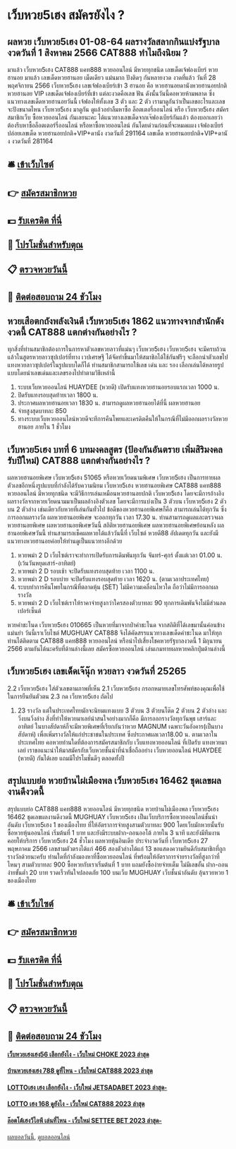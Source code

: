 # เว็บหวย5เฮง สมัครยังไง ?
## ผลหวย เว็บหวย5เฮง 01-08-64 ผลรางวัลสลากกินแบ่งรัฐบาล งวดวันที่ 1 สิงหาคม 2566 CAT888 ทำไมถึงนิยม ?
มาแล้ว เว็บหวย5เฮง CAT888 แคท888 หวยออนไลน์ มีหวยทุกชนิด เลขเด็ดเจ้ฟองเบียร์ หวยฮานอย มาแล้ว เลขเด็ดหวยฮานอย เม็ดเดียว แม่นมาก ปังติดๆ กันหลายงวด งวดที่แล้ว วันที่ 28 พฤศจิกายน 2566 เว็บหวย5เฮง เลขเจ้ฟองเบียร์เข้า 3 ฮานอย คือ หวยฮานอยดานังหวยฮานอยปกติหวยฮานอย VIP เลขเด็ดเจ้ฟองเบียร์ที่เข้า แต่ละงวดคือเลข ฟัน ดังนั้นวันนี้คอหวยห้ามพลาด ซึ่งแนวทางเลขเด็ดหวยฮานอยวันนี้ เจ้ฟองให้ทั้งเลข 3 ตัว และ 2 ตัว เรามาดูกันว่าเป็นเลขอะไรและเลขจะปังขนาดไหน เว็บหวย5เฮง มาดูกัน ดูแล้วอย่าลืมหาซื้อ ล็อตเตอรี่ออนไลน์ หรือ เว็บหวย5เฮง สมัครสมาชิกเว็บ ซื้อหวยออนไลน์ กันเลยนะคะ
ได้แนวทางเลขเด็ดจากเจ๊ฟองเบียร์กันแล้ว ต้องบอกเลยว่าต้องรีบหาซื้อล็อตเตอร์รี่ออนไลน์ หรือหาซื้อหวยออนไลน์ กันโดยด่วนก่อนที่จะหมดแผง
เจ้ฟองเบียร์ ปล่อยเลขเด็ด หวยฮานอยปกติ+VIP+ดานัง งวดวันที่ 291164
เลขเด็ด หวยฮานอยปกติ+VIP+ดานัง งวดวันที่ 281164

## 🛎 [เข้าเว็บไซต์](https://bit.ly/3BG5bNw)
## 👉 [สมัครสมาชิกหวย](https://bit.ly/3BG5bNw)
## 💵 [รับเครดิต ที่นี่](https://bit.ly/3C3mvgS)
## 👑 [โปรโมชั่นสำหรับตุณ](https://bit.ly/3C3mvgS)
## 📋 [ตรวจหวยวันนี้](https://bit.ly/3C3mvgS)
## 📱 [ติดต่อสอบถาม 24 ชัวโมง](https://bit.ly/3C3mvgS)

## หวยเสือตกถังพลังเงินดี เว็บหวย5เฮง 1862 แนวทางจากสำนักดังงวดนี้ CAT888 แตกต่างกันอย่างไร ?
ทุกสิ่งที่ท่านสมาชิกต้องการในการหาตัวเลขหวยลาวที่แม่นๆ เว็บหวย5เฮง เว็บหวย5เฮง จะมีครบถ้วนแล้วในสูตรหวยลาวซุปเปอร์ที่ทาง เวปเศรษฐี ได้จัดทำขึ้นมาให้สมาชิกได้ใช้กันฟรีๆ จะลือกนำตัวเลขไปแทงหวยลาวซุปเปอร์ในรูปแบบใดก็ได้
ท่านสมาชิกสามารถใช้เลข เด่น และ รอง เลือกเล่นได้หลายรูปแบบโดยนำเลขเด่นและเลขรองไปทำตามวิธีเหล่านี้
1. ระบบเว็บหวยออนไลน์ HUAYDEE (หวยดี) เปิดรับแทงหวยฮานอยรอบแรกเวลา 1000 น.
2. ปิดรับแทงรอบสุดท้ายเวลา 1800 น.
3. ประกาศผลหวยฮานอยเวลา 1830 น. สามารถดูผลหวยฮานอยได้ที่นี้ ผลหวยฮานอย
4. จ่ายสูงสุดบาทละ 850
5. ทางระบบเว็บหวยออนไลน์หวยดีจะทีการคืนโพยและเครดิตคืนให้ในกรณีที่ไม่มีออกผลรางวัลหวยฮานอย ภายใน 1 ชั่วโมง

## เว็บหวย5เฮง บทที่ 6 บทมงคลสูตร (ป้องกันอันตราย เพิ่มสิริมงคลรับปีใหม่) CAT888 แตกต่างกันอย่างไร ?
ผลหวยฮานอยพิเศษ เว็บหวย5เฮง 51065 หรือหวยเวียดนามพิเศษ เว็บหวย5เฮง เป็นการทายผลตัวเลขอีกหนึ่งรูปแบบที่กำลังได้รับความนิยม เว็บหวย5เฮง หวยฮานอยพิเศษ CAT888 แคท888 หวยออนไลน์ มีหวยทุกชนิด จะมีวิธีการเล่นเหมือนหวยฮานอยปกติ เว็บหวย5เฮง โดยจะมีการอ้างอิงผลรางวัลจากหวยเวียดนามมาเป็นผลอ้างอิงตัวเลข
โดยจะมีการแบ่งเป็น 3 ตัวบน เว็บหวย5เฮง 2 ตัวบน 2 ตัวล่าง เช่นเดียวกับหวยที่เล่นกันทั่วไป ข้อดีของหวยฮานอยพิเศษก็คือ สามารถเล่นได้ทุกวัน ซึ่งการออกผลรางวัล ผลหวยฮานอยพิเศษ จะออกทุกวัน เวลา 17.30 น.
ท่านสามารถดูผลและตรวจผลหวยฮานอยพิเศษ ผลหวยฮานอยพิเศษวันนี้ สถิติหวยฮานอยพิเศษ ผลหวยฮานอยพิเศษย้อนหลัง ผลฮานอยพิเศษวันนี้ ท่านสามารถเช็คผลหวยได้แล้ววันนี้ที่ เว็บไซต์ หวยดี88 อัปเดตทุกวัน และยังมีแนวทางหวยฮานอยค่อยให้ท่านดูเป็นแนวทางอีกด้วย
1. หวยพม่า 2 D เว็บไซต์เราจะทำการเปิดรับการเดิมพันทุกวัน จันทร์-ศุกร์ ตั้งแต่เวลา 01.00 น. (เว้นวันหยุดเสาร์-อาทิตย์)
2. หวยพม่า 2 D รอบเช้า จะปิดรับแทงรอบสุดท้าย เวลา 1100 น.
3. หวยพม่า 2 D รอบบ่าย จะปิดรับแทงรอบสุดท้าย เวลา 1620 น. (ตามเวลาประเทศไทย)
4. ระบบทำการคืนโพยในกรณีที่ตลาดหุ้น (SET) ไม่มีความเคลื่อนไหวใด ถือว่าไม่มีการออกผลรางวัล
5. หวยพม่า 2 D เว็บไซต์เราให้ราคาจ่ายสูงกว่าใครสองตัวบาทละ 90 ทุกการเดิมพันจึงไม่มีส่วนลดเปอร์เซ็นต์

หวยคำชะโนด เว็บหวย5เฮง 010665 เป็นหวยที่มาจากป่าคำชะโนด จากสถิติที่ได้เลขมานั้นค่อนข้างแม่นยำ วันนี้เราเว็บไซต์ MUGHUAY CAT888 จึงได้คัดสรรแนวทางเลขเด็ดคำชะโนด มาให้ทุกท่านได้ติดตาม CAT888 แคท888 หวยออนไลน์ หรือนำไปเสี่ยงโชคหวยรัฐบาลงวดนี้ 1 มิถุนายน 2566 ตามกันได้นะครับที่ด้านล่างนี้เลย
สมัครซื้อหวยออนไลน์ เล่นเกมทายผลหวยคลิกปุ่มด้านล่างนี้

## เว็บหวย5เฮง เลขเด็ดเจ๊นุ๊ก หวยลาว งวดวันที่ 25265
2.2 เว็บหวย5เฮง ใส่ตัวเลขตามภาพที่เห็น
2.1 เว็บหวย5เฮง กรอกหมายเลขโทรศัพท์ของคุณเพื่อใช้ในการยืนยันตัวตน
2.3 กด เว็บหวย5เฮง ถัดไป
1. 23 รางวัล แต่ในประเทศไทยมักจะนิยมแทงแบบ 3 ตัวบน 3 ตัวบนโต๊ด 2 ตัวบน 2 ตัวล่าง และวิ่งบนวิ่งล่าง สิ่งที่ทำให้หวยมาเลย์น่าสนใจอย่างมากก็คือ มีการออกรางวัลทุกวันพุธ เสาร์และอาทิตย์ ในบางสัปดาห์ก็จะมีหวยพิเศษที่เรียกกันว่าหวย MAGNUM เฉพาะวันอังคาร(เป็นบางสัปดาห์) เพื่อเพิ่มรางวัลให้แก่ประชาชนในประเทศ ซึ่งประกาศผลเวลา18.00 น. ตามเวลาในประเทศไทย คอหวยท่านใดที่ต้องการสมัครสมาชิกกับ เว็บแทงหวยออนไลน์ ที่เปิดรับ แทงหวยมาเลย์ เราขอแนะนำให้มาสมัครกับเว็บหวยชั้นนำที่น่าเชื่อถืออย่าง เว็บหวยออนไลน์ HUAYDEE (หวยดี) กันได้เลย แถมมีโปรโมชั่นดีๆ ตลอดทั้งปี

## สรุปแบบย่อ หวยบ้านไผ่เมืองพล เว็บหวย5เฮง 16462 ชุดเลขผลงานดีงวดนี้
สรุปแบบย่อ CAT888 แคท888 หวยออนไลน์ มีหวยทุกชนิด หวยบ้านไผ่เมืองพล เว็บหวย5เฮง 16462 ชุดเลขผลงานดีงวดนี้ MUGHUAY เว็บหวย5เฮง เป็นเว็บบริการซื้อหวยออนไลน์ชั้นนำอันดับ เว็บหวย5เฮง 1 ของเมืองไทย ที่ให้อัตราการจ่ายสูงสามตัวบาทละ 900 โดยเว็บมักหวยนั้นรับ ซื้อหวยหุ้นออนไลน์ เริ่มต้นที่ 1 บาท และยังมีระบบฝาก-ถอนออโต้ ภายใน 3 นาที และยังมีทีมงานคอยให้บริการ เว็บหวย5เฮง 24 ชั่วโมง
ผลหวยหุ้นอินเดีย ประจำงวดวันที่ เว็บหวย5เฮง 27 พฤษภาคม 2566 เลขสามตัวตรงได้แก่ 466 สองตัวล่างได้แก่ 13 ขอแสดงความยินดีกับสมาชิกที่ถูกรางวัลด้วยนะครับ ท่านใดที่กำลังมองหาที่ซื้อหวยออนไลน์ ที่พร้อมให้อัตราการจ่ายรางวัลที่สูงกว่าที่ไหนๆ สามตัวบาทละ 900 ซื้อหวยกับเราเริ่มต้นที่ 1 บาท แถมยังซื้อง่ายจ่ายเต็ม ไม่มีเลขอั้น ฝาก-ถอนง่ายขั้นต่ำ 20 บาท รวดเร็วทันใจปลอดภัย 100 บนเว็บ MUGHUAY เว็บชั้นนำอันดับ ลุ้นรวยหวย 1 ของเมืองไทย

## 🛎 [เข้าเว็บไซต์](https://bit.ly/3BG5bNw)
## 👉 [สมัครสมาชิกหวย](https://bit.ly/3BG5bNw)
## 💵 [รับเครดิต ที่นี่](https://bit.ly/3C3mvgS)
## 👑 [โปรโมชั่นสำหรับตุณ](https://bit.ly/3C3mvgS)
## 📋 [ตรวจหวยวันนี้](https://bit.ly/3C3mvgS)
## 📱 [ติดต่อสอบถาม 24 ชัวโมง](https://bit.ly/3C3mvgS)

#### [เว็บหวยเฮงเฮง56 เลือกยังไง - เว็บใหม่ CHOKE 2023 ล่าสุด](https://atom.io/themes/เว็บหวยเฮงเฮง56%20เลือกยังไง%20-%20เว็บใหม่%20choke%202023%20ล่าสุด)
#### [บ้านหวยเฮงเฮง 788 ดูที่ไหน - เว็บใหม่ CAT888 2023 ล่าสุด](https://atom.io/themes/บ้านหวยเฮงเฮง%20788%20ดูที่ไหน%20-%20เว็บใหม่%20cat888%202023%20ล่าสุด)
#### [LOTTOเฮง เฮง เลือกยังไง - เว็บใหม่ JETSADABET 2023 ล่าสุด-](https://atom.io/themes/lottoเฮง%20เฮง%20เลือกยังไง%20-%20เว็บใหม่%20jetsadabet%202023%20ล่าสุด-)
#### [LOTTO เฮง 168 ดูยังไง - เว็บใหม่ CAT888 2023 ล่าสุด](https://atom.io/themes/lotto%20เฮง%20168%20ดูยังไง%20-%20เว็บใหม่%20cat888%202023%20ล่าสุด)
#### [ล๊อตโต้เฮงวีไอพี เล่นที่ไหน - เว็บใหม่ SETTEE BET 2023 ล่าสุด-](https://atom.io/themes/ล๊อตโต้เฮงวีไอพี%20เล่นที่ไหน%20-%20เว็บใหม่%20settee%20bet%202023%20ล่าสุด-)

[ผลบอลวันนี้](https://siamsport.tv "ผลบอลวันนี้"), [ดูบอลออนไลน์](https://siamsport.tv/ดูบอลสด "ดูบอลออนไลน์")